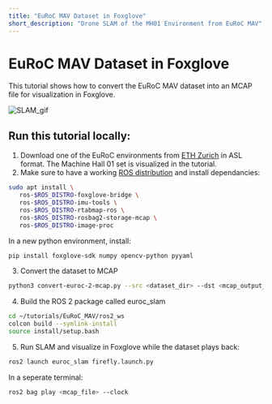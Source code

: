 ```yaml
---
title: "EuRoC MAV Dataset in Foxglove"
short_description: "Drone SLAM of the MH01 Environment from EuRoC MAV"
---
```


# EuRoC MAV Dataset in Foxglove

This tutorial shows how to convert the EuRoC MAV dataset into an MCAP file for visualization in Foxglove.

![SLAM_gif](media/MH01_Final_gif_cut.gif)

## Run this tutorial locally:
1. Download one of the EuRoC environments from [ETH Zurich](https://projects.asl.ethz.ch/datasets/doku.php?id=kmavvisualinertialdatasets) in ASL format. The Machine Hall 01 set is visualized in the tutorial.
2. Make sure to have a working [ROS distribution](https://docs.ros.org/en/humble/Installation.html) and install dependancies:
```bash
sudo apt install \
   ros-$ROS_DISTRO-foxglove-bridge \
   ros-$ROS_DISTRO-imu-tools \
   ros-$ROS_DISTRO-rtabmap-ros \
   ros-$ROS_DISTRO-rosbag2-storage-mcap \
   ros-$ROS_DISTRO-image-proc
```
In a new python environment, install:
```bash
pip install foxglove-sdk numpy opencv-python pyyaml
```
3. Convert the dataset to MCAP
```bash
python3 convert-euroc-2-mcap.py --src <dataset_dir> --dst <mcap_output_location>.mcap
```
4. Build the ROS 2 package called euroc_slam
```bash
cd ~/tutorials/EuRoC_MAV/ros2_ws
colcon build --symlink-install
source install/setup.bash
```
5. Run SLAM and visualize in Foxglove while the dataset plays back:
```bash
ros2 launch euroc_slam firefly.launch.py
```
In a seperate terminal:
```bash
ros2 bag play <mcap_file> --clock
```
